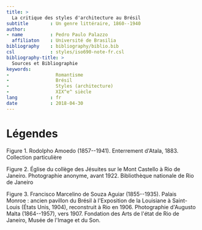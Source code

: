 ```yaml
---
title: >
  La critique des styles d'architecture au Brésil
subtitle        : Un genre littéraire, 1860--1940
author:
- name          : Pedro Paulo Palazzo
  affiliaton    : Université de Brasilia
bibliography    : bibliography/biblio.bib
csl             : styles/iso690-note-fr.csl
bibliography-title: >
  Sources et Bibliographie
keywords:
-                 Romantisme
-                 Brésil
-                 Styles (architecture)
-                 XIX^e^ siècle
lang            : fr
date            : 2018-04-30
---
```


Légendes
========

Figure 1.
Rodolpho Amoedo (1857--1941).
Enterrement d'Atala, 1883.
Collection particulière

Figure 2.
Église du collège des Jésuites
sur le Mont Castello à Rio de Janeiro.
Photographie anonyme, avant 1922.
Bibliothèque nationale de Rio de Janeiro

Figure 3.
Francisco Marcelino de Souza Aguiar
(1855--1935).
Palais Monroe : ancien pavillon du Brésil
à l'Exposition de la Louisiane à Saint-Louis
(États Unis, 1904), reconstruit à Rio
en 1906.
Photographie d'Augusto Malta (1864--1957),
vers 1907.
Fondation des Arts de l'état de Rio de Janeiro,
Musée de l'Image et du Son.
